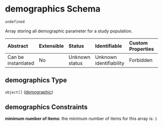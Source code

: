 # demographics Schema

```txt
undefined
```

Array storing all demographic parameter for a study population.

| Abstract            | Extensible | Status         | Identifiable            | Custom Properties | Additional Properties | Access Restrictions | Defined In                                                                         |
| :------------------ | :--------- | :------------- | :---------------------- | :---------------- | :-------------------- | :------------------ | :--------------------------------------------------------------------------------- |
| Can be instantiated | No         | Unknown status | Unknown identifiability | Forbidden         | Allowed               | none                | [demographics.schema.json](../out/demographics.schema.json "open original schema") |

## demographics Type

`object[]` ([demographic](demographics-demographic.md))

## demographics Constraints

**minimum number of items**: the minimum number of items for this array is: `1`
